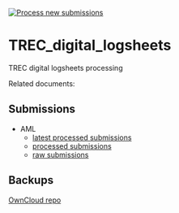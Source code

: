 [![Process new submissions](https://github.com/grp-bork/TREC_digital_logsheets/actions/workflows/process_new_submissions.yml/badge.svg)](https://github.com/grp-bork/TREC_digital_logsheets/actions/workflows/process_new_submissions.yml)

# TREC_digital_logsheets
TREC digital logsheets processing

Related documents:

## Submissions

* AML
    * [latest processed submissions](https://docs.google.com/spreadsheets/d/1Tcw4HWCMvgt8688IU0MOIHBXEStut_YaO9YX6qXldN4/edit?usp=sharing)
    * [processed submissions](https://docs.google.com/spreadsheets/d/1qYelX6ZK-LleSsaQzfIx3lI20Bt0ain0Hx6NPsZ121A/edit?usp=sharing)
    * [raw submissions](https://docs.google.com/spreadsheets/d/1oigCm_UNP3hmMM2TTXaqdsm9Ypasv7Mbznox3TrrIzk/edit?usp=sharing)

## Backups

[OwnCloud repo](https://oc.embl.de/index.php/s/TnGiYJ3sHkqYXwn)
